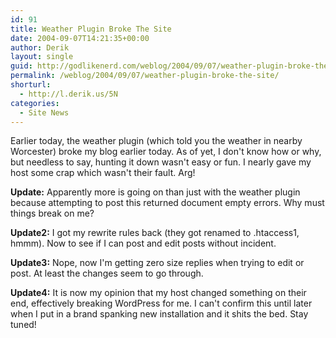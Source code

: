 ```yaml
---
id: 91
title: Weather Plugin Broke The Site
date: 2004-09-07T14:21:35+00:00
author: Derik
layout: single
guid: http://godlikenerd.com/weblog/2004/09/07/weather-plugin-broke-the-site/
permalink: /weblog/2004/09/07/weather-plugin-broke-the-site/
shorturl:
  - http://l.derik.us/5N
categories:
  - Site News
---
```

Earlier today, the weather plugin (which told you the weather in nearby Worcester) broke my blog earlier today. As of yet, I don't know how or why, but needless to say, hunting it down wasn't easy or fun. I nearly gave my host some crap which wasn't their fault. Arg!

**Update:** Apparently more is going on than just with the weather plugin because attempting to post this returned document empty errors. Why must things break on me?

**Update2:** I got my rewrite rules back (they got renamed to .htaccess1, hmmm). Now to see if I can post and edit posts without incident.

**Update3:** Nope, now I'm getting zero size replies when trying to edit or post. At least the changes seem to go through.

**Update4:** It is now my opinion that my host changed something on their end, effectively breaking WordPress for me. I can't confirm this until later when I put in a brand spanking new installation and it shits the bed. Stay tuned!